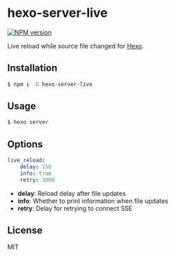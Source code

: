 # hexo-server-live

[![NPM version](https://badge.fury.io/js/hexo-server-live.svg)](https://www.npmjs.com/package/hexo-server-live)

Live reload while source file changed for [Hexo].

## Installation

```bash
$ npm i -D hexo-server-live
```

## Usage

```bash
$ hexo server
```

## Options

```yaml
live_reload:
    delay: 150
    info: true
    retry: 3000
```

- **delay**: Reload delay after file updates
- **info**: Whether to print information when file updates
- **retry**: Delay for retrying to connect SSE

## License

MIT

[hexo]: https://hexo.io